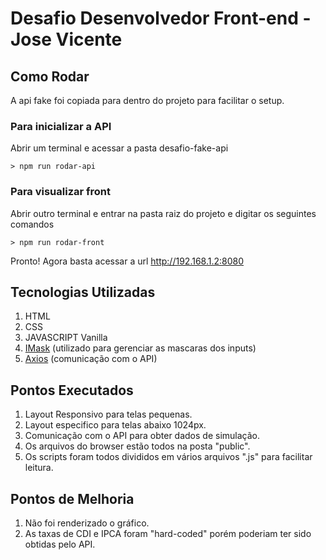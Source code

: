 # Desafio Desenvolvedor Front-end - Jose Vicente

## Como Rodar
A api fake foi copiada para dentro do projeto para facilitar o setup.

### Para inicializar a API
Abrir um terminal e acessar a pasta desafio-fake-api
```
> npm run rodar-api
```

### Para visualizar front
Abrir outro terminal e entrar na pasta raiz do projeto e digitar os seguintes comandos
```
> npm run rodar-front
```
Pronto! Agora basta acessar a url http://192.168.1.2:8080

## Tecnologias Utilizadas
1. HTML
1. CSS
1. JAVASCRIPT Vanilla
1. [IMask](https://imask.js.org/) (utilizado para gerenciar as mascaras dos inputs)
1. [Axios](https://axios-http.com/) (comunicação com o API)

## Pontos Executados
1. Layout Responsivo para telas pequenas.
1. Layout especifico para telas abaixo 1024px.
1. Comunicação com o API para obter dados de simulação.
1. Os arquivos do browser estão todos na posta "public".
1. Os scripts foram todos divididos em vários arquivos ".js" para facilitar leitura.


## Pontos de Melhoria
1. Não foi renderizado o gráfico.
1. As taxas de CDI e IPCA foram "hard-coded" porém poderiam ter sido obtidas pelo API.


